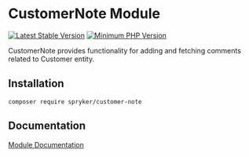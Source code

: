# CustomerNote Module
[![Latest Stable Version](https://poser.pugx.org/spryker/customer-note/v/stable.svg)](https://packagist.org/packages/spryker/customer-note)
[![Minimum PHP Version](https://img.shields.io/badge/php-%3E%3D%207.4-8892BF.svg)](https://php.net/)

CustomerNote provides functionality for adding and fetching comments related to Customer entity.

## Installation

```
composer require spryker/customer-note
```

## Documentation

[Module Documentation](https://docs.spryker.com)
